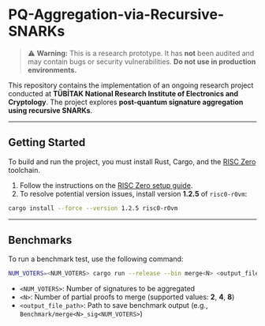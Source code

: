 

# PQ-Aggregation-via-Recursive-SNARKs

> ⚠️ **Warning:** This is a research prototype. It has **not** been audited and may contain bugs or security vulnerabilities. **Do not use in production environments.**

This repository contains the implementation of an ongoing research project conducted at **TÜBİTAK National Research Institute of Electronics and Cryptology**. The project explores **post-quantum signature aggregation using recursive SNARKs**.

---

## Getting Started

To build and run the project, you must install Rust, Cargo, and the [RISC Zero](https://github.com/risc0/risc0) toolchain.

1. Follow the instructions on the [RISC Zero setup guide](https://github.com/risc0/risc0#getting-started).  
2. To resolve potential version issues, install version **1.2.5** of `risc0-r0vm`:

```zsh
cargo install --force --version 1.2.5 risc0-r0vm
```

---

## Benchmarks

To run a benchmark test, use the following command:

```zsh
NUM_VOTERS=<NUM_VOTERS> cargo run --release --bin merge<N> <output_file_path>
```

- `<NUM_VOTERS>`: Number of signatures to be aggregated  
- `<N>`: Number of partial proofs to merge (supported values: **2**, **4**, **8**)  
- `<output_file_path>`: Path to save benchmark output (e.g., `Benchmark/merge<N>_sig<NUM_VOTERS>`)








